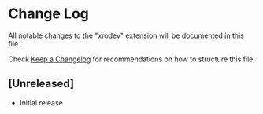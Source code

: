 # Change Log

All notable changes to the "xrodev" extension will be documented in this file.

Check [Keep a Changelog](http://keepachangelog.com/) for recommendations on how to structure this file.

## [Unreleased]

- Initial release
